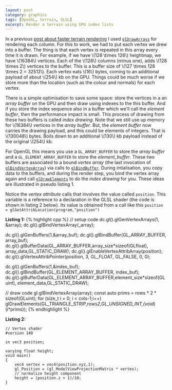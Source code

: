```yaml
---
layout: post
category: graphics
tags: [OpenGL, terrain, GLSL]
excerpt: Render a terrain using GPU index lists 
---
```


In a previous <a href="{% post_url 2013-07-29-faster-terrain-rendering %}">post about faster terrain rendering</a> I used [`glDrawArrays`](http://www.opengl.org/wiki/GLAPI/glDrawArrays) for rendering each column.  For this to work, we had to put each vertex we drew into a buffer. The thing is that each vertex is repeated in this array every time it is drawn.  For example, if we have  \\(128 \times 128\\) heightmap, we have \\(16384\\) vertices.  Each of the \\(128\\) columns (minus one), adds \\(128 \times 2\\) vertices to the buffer.  This is a buffer size of \\(127 \times 128 \times 2 = 32512\\).  Each vertex eats \\(16\\) bytes, coming to an additional payload of about \\(254\\) kb on the GPU.  Things could be much worse if we store more than the location (such as the colour and normals) for each vertex.

There is a simple optimisation to save some space: store the vertices in a an _array buffer_ on the GPU and then draw using indexes to the this buffer.  And if you store the index sequence also in a buffer which we'll call the _element buffer_, then the performance impact is small.  This process of drawing from these two buffers is called _index drawing_.   Note that we still use up memory for \\(16384\\) vertices in the _array buffer_.  But, the _element buffer_ now carries the drawing payload, and this could be elements of integers.  That is \\(130048\\) bytes.  Boils down to an additional \\(130\\) kb payload instead of the original \\(254\\) kb.

For OpenGL this means you use a `GL_ARRAY_BUFFER` to store the _array buffer_ and a `GL_ELEMENT_ARRAY_BUFFER` to store the _element_buffer_. These two buffers are associated to a bound _vertex array_ (the last invocation of [`glBindVertexArray`](http://www.opengl.org/wiki/GLAPI/glBindVertexArray)) via calls to [`glBindBuffer`](http://www.opengl.org/wiki/GLAPI/glBindBuffer).  During intialisation, you copy data to the buffers, and during the render step, you bind the vertex array again and call [`glDrawElements`](http://www.opengl.org/wiki/GLAPI/glDrawElements) to do the _index drawing_ for you.  These ideas are illustrated in pseudo listing 1.

Notice the _vertex attribute_ calls that involves the value called `position`.  This variable is a reference to a declaration in the GLSL shader (the code is shown in listing 2 below).  Its value is obtained from a call like this `position = glGetAttribLocation(program,"position")`

**Listing 1:**
{% highlight cpp %}
// setup code
dc.gl().glGenVertexArrays(1, &array);
dc.gl().glBindVertexArray(_array); 

dc.gl().glGenBuffers(1,&array_buf);
dc.gl().glBindBuffer(GL_ARRAY_BUFFER, array_buf);  
dc.gl().glBufferData(GL_ARRAY_BUFFER,array_size*sizeof(GLfloat), array_data,GL_STATIC_DRAW);
dc.gl().glEnableVertexAttribArray(position);
dc.gl().glVertexAttribPointer(position, 3, GL_FLOAT, GL_FALSE, 0, 0);

dc.gl().glGenBuffers(1,&index_buf);
dc.gl().glBindBuffer(GL_ELEMENT_ARRAY_BUFFER, index_buf);  
dc.gl().glBufferData(GL_ELEMENT_ARRAY_BUFFER,element_size*sizeof(GLuint), element_data,GL_STATIC_DRAW);

// draw code
gl.glBindVertexArray(array);
const auto prims = rows * 2 * sizeof(GLuint);
for (size_t i = 0; i < cols-1;i++)
	glDrawElements(GL_TRIANGLE_STRIP,rows*2,GL_UNSIGNED_INT,(void*)(i*prims));
{% endhighlight %}

**Listing 2:**
	
	// Vertex shader
	#version 140

	in vec3 position;

	varying float height;
	void main()
	{
		vec4 vertex = vec4(position.xyz,1);
		gl_Position = (gl_ModelViewProjectionMatrix * vertex);
		// normalize height component
		height = (position.z + 1)/10;
	} 

